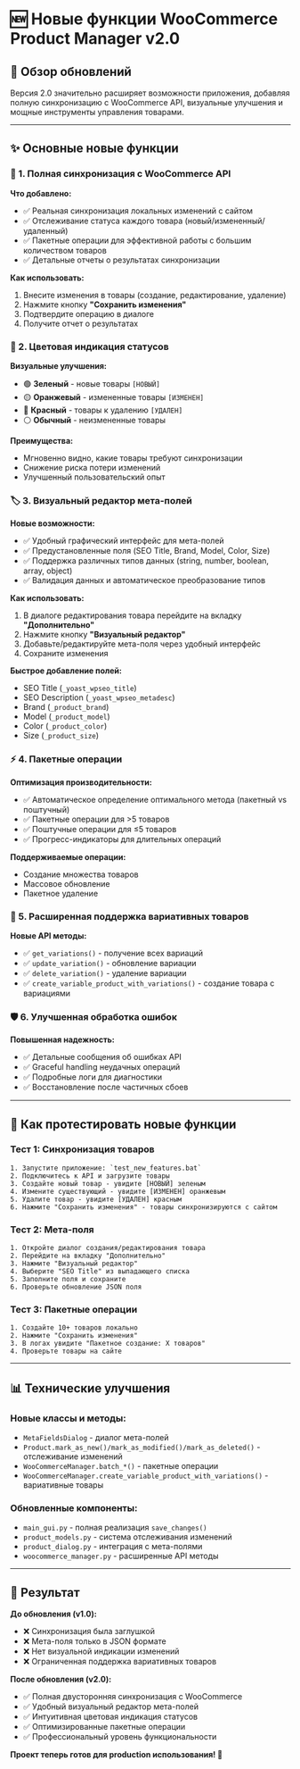 # 🆕 Новые функции WooCommerce Product Manager v2.0

## 🎯 Обзор обновлений

Версия 2.0 значительно расширяет возможности приложения, добавляя полную синхронизацию с WooCommerce API, визуальные улучшения и мощные инструменты управления товарами.

---

## ✨ Основные новые функции

### 🔄 1. Полная синхронизация с WooCommerce API

**Что добавлено:**
- ✅ Реальная синхронизация локальных изменений с сайтом
- ✅ Отслеживание статуса каждого товара (новый/измененный/удаленный)  
- ✅ Пакетные операции для эффективной работы с большим количеством товаров
- ✅ Детальные отчеты о результатах синхронизации

**Как использовать:**
1. Внесите изменения в товары (создание, редактирование, удаление)
2. Нажмите кнопку **"Сохранить изменения"**
3. Подтвердите операцию в диалоге
4. Получите отчет о результатах

### 🎨 2. Цветовая индикация статусов

**Визуальные улучшения:**
- 🟢 **Зеленый** - новые товары `[НОВЫЙ]`
- 🟡 **Оранжевый** - измененные товары `[ИЗМЕНЕН]`
- 🔴 **Красный** - товары к удалению `[УДАЛЕН]`
- ⚪ **Обычный** - неизмененные товары

**Преимущества:**
- Мгновенно видно, какие товары требуют синхронизации
- Снижение риска потери изменений
- Улучшенный пользовательский опыт

### 🏷️ 3. Визуальный редактор мета-полей

**Новые возможности:**
- ✅ Удобный графический интерфейс для мета-полей
- ✅ Предустановленные поля (SEO Title, Brand, Model, Color, Size)
- ✅ Поддержка различных типов данных (string, number, boolean, array, object)
- ✅ Валидация данных и автоматическое преобразование типов

**Как использовать:**
1. В диалоге редактирования товара перейдите на вкладку **"Дополнительно"**
2. Нажмите кнопку **"Визуальный редактор"** 
3. Добавьте/редактируйте мета-поля через удобный интерфейс
4. Сохраните изменения

**Быстрое добавление полей:**
- SEO Title (`_yoast_wpseo_title`)
- SEO Description (`_yoast_wpseo_metadesc`)
- Brand (`_product_brand`)
- Model (`_product_model`)
- Color (`_product_color`)
- Size (`_product_size`)

### ⚡ 4. Пакетные операции

**Оптимизация производительности:**
- ✅ Автоматическое определение оптимального метода (пакетный vs поштучный)
- ✅ Пакетные операции для >5 товаров
- ✅ Поштучные операции для ≤5 товаров  
- ✅ Прогресс-индикаторы для длительных операций

**Поддерживаемые операции:**
- Создание множества товаров
- Массовое обновление
- Пакетное удаление

### 🔧 5. Расширенная поддержка вариативных товаров

**Новые API методы:**
- ✅ `get_variations()` - получение всех вариаций
- ✅ `update_variation()` - обновление вариации
- ✅ `delete_variation()` - удаление вариации
- ✅ `create_variable_product_with_variations()` - создание товара с вариациями

### 🛡️ 6. Улучшенная обработка ошибок

**Повышенная надежность:**
- ✅ Детальные сообщения об ошибках API
- ✅ Graceful handling неудачных операций
- ✅ Подробные логи для диагностики
- ✅ Восстановление после частичных сбоев

---

## 🚀 Как протестировать новые функции

### Тест 1: Синхронизация товаров
```
1. Запустите приложение: `test_new_features.bat`
2. Подключитесь к API и загрузите товары
3. Создайте новый товар - увидите [НОВЫЙ] зеленым
4. Измените существующий - увидите [ИЗМЕНЕН] оранжевым  
5. Удалите товар - увидите [УДАЛЕН] красным
6. Нажмите "Сохранить изменения" - товары синхронизируются с сайтом
```

### Тест 2: Мета-поля
```
1. Откройте диалог создания/редактирования товара
2. Перейдите на вкладку "Дополнительно"
3. Нажмите "Визуальный редактор"
4. Выберите "SEO Title" из выпадающего списка
5. Заполните поля и сохраните
6. Проверьте обновление JSON поля
```

### Тест 3: Пакетные операции
```
1. Создайте 10+ товаров локально
2. Нажмите "Сохранить изменения"
3. В логах увидите "Пакетное создание: X товаров"
4. Проверьте товары на сайте
```

---

## 📊 Технические улучшения

### Новые классы и методы:
- `MetaFieldsDialog` - диалог мета-полей
- `Product.mark_as_new()/mark_as_modified()/mark_as_deleted()` - отслеживание изменений
- `WooCommerceManager.batch_*()` - пакетные операции
- `WooCommerceManager.create_variable_product_with_variations()` - вариативные товары

### Обновленные компоненты:
- `main_gui.py` - полная реализация `save_changes()`
- `product_models.py` - система отслеживания изменений
- `product_dialog.py` - интеграция с мета-полями
- `woocommerce_manager.py` - расширенные API методы

---

## 🎯 Результат

**До обновления (v1.0):**
- ❌ Синхронизация была заглушкой
- ❌ Мета-поля только в JSON формате
- ❌ Нет визуальной индикации изменений
- ❌ Ограниченная поддержка вариативных товаров

**После обновления (v2.0):**
- ✅ Полная двусторонняя синхронизация с WooCommerce
- ✅ Удобный визуальный редактор мета-полей  
- ✅ Интуитивная цветовая индикация статусов
- ✅ Оптимизированные пакетные операции
- ✅ Профессиональный уровень функциональности

**Проект теперь готов для production использования! 🎉** 